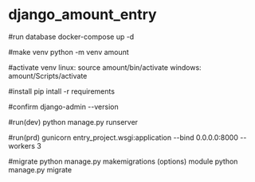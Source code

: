 # django_amount_entry

#run database
docker-compose up -d

#make venv
python -m venv amount

#activate venv
  linux:
    source amount/bin/activate
  windows:
    amount/Scripts/activate 

#install
pip intall -r requirements

#confirm
django-admin --version

#run(dev)
python manage.py runserver

#run(prd)
gunicorn entry_project.wsgi:application --bind 0.0.0.0:8000 --workers 3

#migrate
python manage.py makemigrations (options) module
python manage.py migrate
